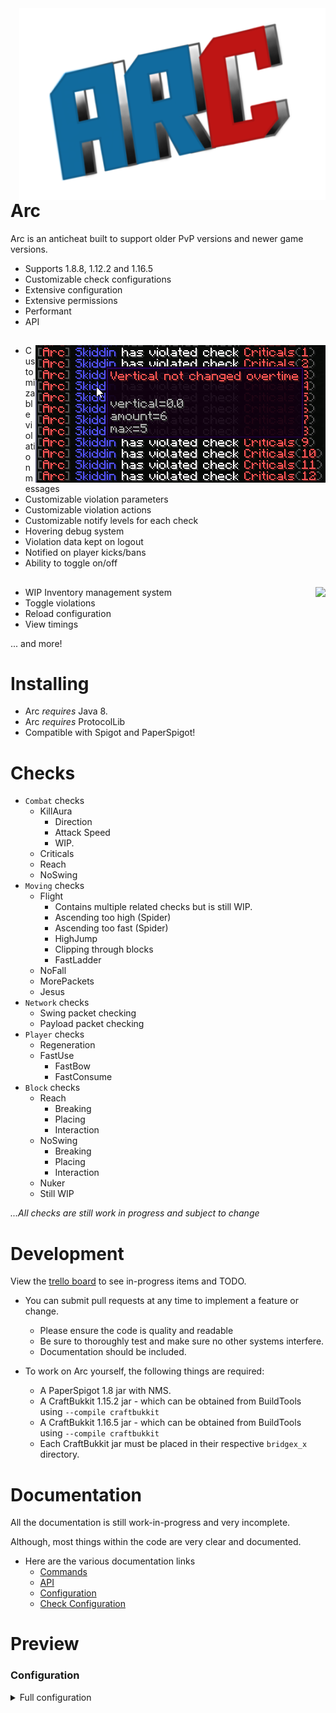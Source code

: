 <img align="right" src="test.png">

# Arc
Arc is an anticheat built to support older PvP versions and newer game versions.

* Supports 1.8.8, 1.12.2 and 1.16.5
* Customizable check configurations
* Extensive configuration
* Extensive permissions
* Performant
* API
##

<img align="right" src="violationdebug.png">

* Customizable violation messages
* Customizable violation parameters
* Customizable violation actions
* Customizable notify levels for each check
* Hovering debug system
* Violation data kept on logout
* Notified on player kicks/bans
* Ability to toggle on/off


##

<img align="right" src="https://i.imgur.com/P4otxe9.png">

* WIP Inventory management system
* Toggle violations
* Reload configuration
* View timings

... and more!

# Installing
* Arc *requires* Java 8.
* Arc *requires* ProtocolLib
* Compatible with Spigot and PaperSpigot!

# Checks

* `Combat` checks
  * KillAura
    * Direction
    * Attack Speed
    * WIP.
  * Criticals
  * Reach
  * NoSwing
* `Moving` checks
  * Flight
    * Contains multiple related checks but is still WIP.
    * Ascending too high (Spider)
    * Ascending too fast (Spider)
    * HighJump
    * Clipping through blocks
    * FastLadder
  * NoFall
  * MorePackets
  * Jesus
* `Network` checks
  * Swing packet checking
  * Payload packet checking
* `Player` checks
  * Regeneration
  * FastUse
    * FastBow
    * FastConsume
* `Block` checks
  * Reach
    * Breaking
    * Placing
    * Interaction
  * NoSwing
    * Breaking
    * Placing
    * Interaction
  * Nuker
  * Still WIP

*...All checks are still work in progress and subject to change*

# Development

View the [trello board](https://trello.com/b/Ytgv320C/arc) to see in-progress items and TODO.

* You can submit pull requests at any time to implement a feature or change.
  * Please ensure the code is quality and readable
  * Be sure to thoroughly test and make sure no other systems interfere.
  * Documentation should be included.

* To work on Arc yourself, the following things are required:
  * A PaperSpigot 1.8 jar with NMS.
  * A CraftBukkit 1.15.2 jar - which can be obtained from BuildTools using `--compile craftbukkit`
  * A CraftBukkit 1.16.5 jar - which can be obtained from BuildTools using `--compile craftbukkit`
  * Each CraftBukkit jar must be placed in their respective `bridgex_x` directory.

# Documentation

All the documentation is still work-in-progress and very incomplete.

Although, most things within the code are very clear and documented.

* Here are the various documentation links
  * [Commands](https://github.com/Vrekt/Arc/wiki/Commands) 
  * [API](https://github.com/Vrekt/Arc/wiki/API)
  * [Configuration](https://github.com/Vrekt/Arc/wiki/Configuration)
  * [Check Configuration](https://github.com/Vrekt/Arc/wiki/Check-configuration)
 

# Preview

### Configuration
<details>
  <summary>
    Full configuration
  </summary>
  # The global kick message. Players will see this message when kicked.
# Valid parameters:
# - %check%
global-kick-message: "&cYou have been kicked for %check%"

# The global kick delay in seconds.
global-kick-delay: 0

# The message to send to players with the permission `arc.violations`
# Valid parameters:
# - %prefix% - the prefix
# - %player% - The player name
# - %check% - The check name
# - %time% - The time banned for
global-violations-kick-message: "%prefix% &9%player%&f will be kicked for &c%check%&f in &c%time%&f seconds."

# The global ban message. Players will see this message when banned.
# Valid parameters
# - %check%
global-ban-message: "&cYou have been banned for %check%"

# The global ban delay in seconds.
global-ban-delay: 0

# The global ban type.
# Valid parameters:
# - NAME
# - IP
global-ban-type: NAME

# The global ban length type.
# Valid parameters:
# - DAYS - Days
# - YEARS - Years
# - PERM - Permanent
global-ban-length-type: DAYS

# How long a player should be banned for.
global-ban-length: 30

# If the ban should be broadcasted.
global-broadcast-ban: false

# The message to broadcast if `global-broadcast-ban` is `true`
# Valid parameters:
# - %prefix% - The prefix
# - %player% - The player name
# - %check% - The check name
# - %time% - The time banned for
# - %type% - Days, Years, Permanent
# Example: Skiddin(%player%) was banned for Speed(%check%) for 30(%time%) days(%type%)
global-broadcast-ban-message: "%prefix% &c%player% was banned for %check% for %time% %type%"

# The message to send to players with the permission `arc.violations`
# Valid parameters:
# - %prefix% - the prefix
# - %player% - The player name
# - %check% - The check name
# - %time% - The time banned for
global-violations-ban-message: "%prefix% &9%player%&f will be banned for &c%check%&f in &c%time%&f seconds."

# If check timings should be enabled.
enable-check-timings: true

# If the TPS helper should be enabled.
enabled-tps-helper: true

# If the TPS drops below this amount TPS helper will engage.
tps-helper-limit: 17

# The message to display when a violation occurs
# Valid parameters:
# - %prefix% - the prefix
# - %player% - The player name
# - %check% - The check name
# - %level% - the violation level
violation-notify-message: "%prefix% &9%player%&f has violated check &c%check%&8(&c%level%&8)&7"

# The message to display when the sender has no permission for the /arc command.
arc-command-no-permission-message: "Unknown command. Type /help for help."

# The prefix to show in chat.
arc-prefix: "&8[&cArc&8]"

# The amount of time after a player leaves their violation data will be removed, in minutes.
violation-data-timeout: 30

# If the event API should be enabled.
enable-event-api: true

# If debug messages are enabled:
debug-messages: false

# If AdvancedBan plugin should be used for banning/kicking.
use-advanced-ban: false

# If LiteBans plugin should be used for banning/kicking.
use-lite-bans: false

# The lite bans command to execute.
# For example: /ban Player -s 7d cheating
# %player% - the player
# Any liteban flag you may want, for example -s
# %length% - the length of the ban
# %reason% - the reason
lite-bans-command: "%player% -p %length% %reason%"
Criticals:
  enabled: true
  cancel: true
  cancel-level: 0
  notify: true
  notify-every: 1
  ban: false
  ban-level: 0
  kick: false
  kick-level: 0
  minimum-distance-allowed: 0.099
  max-no-movement-allowed: 3
  max-similar-movement-allowed: 3
  min-similar-movement-difference: 0.05
MorePackets:
  enabled: true
  cancel: true
  cancel-level: 0
  notify: true
  notify-every: 1
  ban: true
  ban-level: 20
  kick: false
  kick-level: 0
  max-flying-packets-per-second: 25
  max-position-packets-per-second: 25
  max-look-packets-per-second: 25
  kick-if-threshold-reached: true
  packet-kick-threshold: 50
NoFall:
  enabled: true
  cancel: true
  cancel-level: 0
  notify: true
  notify-every: 1
  ban: false
  ban-level: 0
  kick: false
  kick-level: 0
  expected-fall-distance-tolerance: 1.0
  invalid-ground-moves-allowed: 50
  distance-fallen-threshold: 2.5
PayloadFrequency:
  enabled: true
  cancel: true
  cancel-level: 0
  notify: true
  notify-every: 1
  ban: true
  ban-level: 5
  kick: true
  kick-level: 2
  max-packet-size-books: 4096
  max-packet-size-others: 32767
  check-interval-milliseconds: 1000
  max-packets-per-interval: 1
  max-packet-size-kick: true
  max-packets-per-interval-kick: true
  channels:
  - MC|BSign
  - MC|BEdit
SwingFrequency:
  enabled: true
  cancel: true
  cancel-level: 0
  notify: true
  notify-every: 1
  ban: true
  ban-level: 10
  kick: true
  kick-level: 5
  max-packets-per-second: 50
  kick-if-threshold-reached: false
  packet-kick-threshold: 100
Regeneration:
  enabled: true
  cancel: true
  cancel-level: 0
  notify: true
  notify-every: 1
  ban: false
  ban-level: 0
  kick: false
  kick-level: 0
  version-1-8-8:
    regeneration-time-minimum: 3400
  version-1-12:
    regeneration-time-minimum: 450
  version-1-16:
    regeneration-time-minimum: 450
FastUse:
  enabled: true
  cancel: true
  cancel-level: 0
  notify: true
  notify-every: 1
  ban: false
  ban-level: 0
  kick: false
  kick-level: 0
  fastbow:
    use-delta-min: 100
    delta-shot-min: 200
  fastconsume:
    consume-time-ms: 1400
Jesus:
  enabled: true
  cancel: true
  cancel-level: 0
  notify: true
  notify-every: 1
  ban: false
  ban-level: 0
  kick: false
  kick-level: 0
  time-in-liquid-required: 3
  max-setback-distance: 2
  time-ascending-required: 1
  time-in-liquid-required-distance-checking: 3
  max-no-distance-change-allowed: 3
  ascending-min-distance-required: 0.12
  ascending-min-difference-distance: 0.05
AttackReach:
  enabled: true
  cancel: true
  cancel-level: 0
  notify: true
  notify-every: 1
  ban: false
  ban-level: 0
  kick: false
  kick-level: 0
  max-survival-distance: 4.0
  max-creative-distance: 6.5
  ignore-vertical-axis: true
  subtract-eye-height: true
  default-eye-height: 1.75
  subtract-player-velocity: true
  subtract-entity-velocity: true
NoSwing:
  enabled: true
  cancel: true
  cancel-level: 0
  notify: true
  notify-every: 1
  ban: false
  ban-level: 0
  kick: false
  kick-level: 0
  version-1-8-8:
    swing-time: 100
  version-1-12:
    swing-time: 1000
  version-1-16:
    swing-time: 1000
KillAura:
  enabled: true
  cancel: true
  cancel-level: 0
  notify: true
  notify-every: 1
  ban: false
  ban-level: 0
  kick: false
  kick-level: 0
  direction:
    max-yaw-difference: 75
    max-pitch-difference: 75
  attackspeed:
    max-attacks-per-second: 20
    min-attack-delta: 35
Flight:
  enabled: true
  cancel: true
  cancel-level: 0
  notify: true
  notify-every: 1
  ban: false
  ban-level: 0
  kick: false
  kick-level: 0
  max-jump-distance: 0.42
  max-climbing-speed-up: 0.12
  max-climbing-speed-down: 0.151
  climbing-cooldown: 5
  max-ascend-time: 7
  jump-boost-ascend-amplifier: 3
  ground-distance-threshold: 1.25
  ground-distance-horizontal-cap: 0.5
  slime-block-distance-fallen-threshold: 0
  vertical-clip-vertical-minimum: 0.99
  safe-location-update-distance-threshold: 1.99
Speed:
  enabled: true
  cancel: true
  cancel-level: 0
  notify: true
  notify-every: 1
  ban: false
  ban-level: 0
  kick: false
  kick-level: 0
  base-move-speed-sprinting: 0.2873
  base-move-speed-walking: 0.2166
  base-move-speed-sneaking: 0.0666
  cancel-large-movements: true
  large-movements: 3
  teleport-cooldown-ms: 500
  ice-slipperiness: 0.98
  sneak-time-delay-ice: 20
  sneak-time-delay: 15
BlockBreakReach:
  enabled: true
  cancel: true
  cancel-level: 0
  notify: true
  notify-every: 4
  ban: false
  ban-level: 0
  kick: false
  kick-level: 0
  survival-distance: 5.2
  creative-distance: 6.0
BlockPlaceReach:
  enabled: true
  cancel: true
  cancel-level: 0
  notify: true
  notify-every: 4
  ban: false
  ban-level: 0
  kick: false
  kick-level: 0
  survival-distance: 5.2
  creative-distance: 6.0
BlockInteractReach:
  enabled: true
  cancel: true
  cancel-level: 0
  notify: true
  notify-every: 4
  ban: false
  ban-level: 0
  kick: false
  kick-level: 0
  survival-distance: 5.2
  creative-distance: 6.0
BlockBreakNoSwing:
  enabled: true
  cancel: true
  cancel-level: 0
  notify: true
  notify-every: 4
  ban: false
  ban-level: 0
  kick: false
  kick-level: 0
  version-1-8-8:
    swing-time: 100
  version-1-12:
    swing-time: 1000
  version-1-16:
    swing-time: 1000
BlockPlaceNoSwing:
  enabled: true
  cancel: true
  cancel-level: 0
  notify: true
  notify-every: 4
  ban: false
  ban-level: 0
  kick: false
  kick-level: 0
  version-1-8-8:
    swing-time: 100
  version-1-12:
    swing-time: 1000
  version-1-16:
    swing-time: 1000
BlockInteractNoSwing:
  enabled: true
  cancel: true
  cancel-level: 0
  notify: true
  notify-every: 4
  ban: false
  ban-level: 0
  kick: false
  kick-level: 0
  version-1-8-8:
    swing-time: 100
  version-1-12:
    swing-time: 1000
  version-1-16:
    swing-time: 1000
Nuker:
  enabled: true
  cancel: true
  cancel-level: 0
  notify: true
  notify-every: 4
  ban: true
  ban-level: 1000
  kick: true
  kick-level: 500
  packet-check: true
  creative-only: true
  max-breaks-per-second: 15
  min-delta-between-breaks: 50
  min-delta-between-breaks-threshold: 5
  check-packets: true
  max-break-packets-per-second: 50
  kick-if-threshold-reached: false
  packet-kick-threshold: 100
</details>
